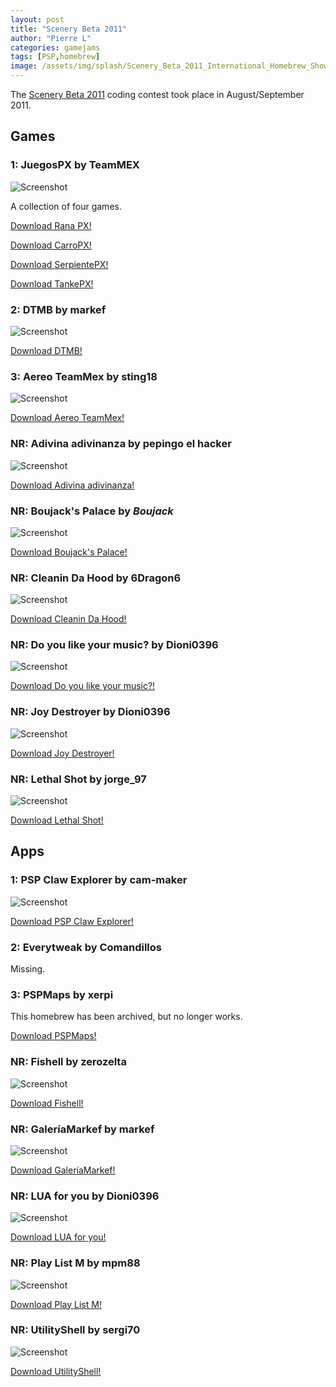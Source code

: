 ```yaml
---
layout: post
title: "Scenery Beta 2011"
author: "Pierre L"
categories: gamejams
tags: [PSP,homebrew]
image: /assets/img/splash/Scenery_Beta_2011_International_Homebrew_Showcase.webp
---
```


The [Scenery Beta 2011](https://www.scenebeta.com/noticia/participantes-scenery-beta-2011) coding contest took place in August/September 2011.

## Games

### 1: JuegosPX by TeamMEX

![Screenshot](https://github.com/PSP-Archive/PSP-Archive.github.io/raw/gh-pages/assets/img/snaps/tankepx.webp)

A collection of four games.

<a href="https://archive.org/details/ranapx.7z">Download Rana PX!</a>

<a href="https://archive.org/details/carro-px-1.2.7z">Download CarroPX!</a>

<a href="https://archive.org/details/serpiente-px.-7z">Download SerpientePX!</a>

<a href="https://archive.org/details/tanke-px.-7z">Download TankePX!</a>

### 2: DTMB by markef

![Screenshot](https://github.com/PSP-Archive/PSP-Archive.github.io/raw/gh-pages/assets/img/snaps/DTMB00295_00000.webp)

<a href="https://archive.org/details/dtmb.-7z">Download DTMB!</a>

### 3: Aereo TeamMex by sting18

![Screenshot](https://github.com/PSP-Archive/PSP-Archive.github.io/raw/gh-pages/assets/img/snaps/AERE01799_00000.webp)

<a href="https://archive.org/details/aereo-team-mex-beta-1.7z">Download Aereo TeamMex!</a>

### NR: Adivina adivinanza by pepingo el hacker

![Screenshot](https://github.com/PSP-Archive/PSP-Archive.github.io/raw/gh-pages/assets/img/snaps/ADIV01962_00000.webp)

<a href="https://archive.org/details/adivina-adivinanza-v-3.7z">Download Adivina adivinanza!</a>

### NR: Boujack's Palace by _Boujack_

![Screenshot](https://github.com/PSP-Archive/PSP-Archive.github.io/raw/gh-pages/assets/img/snaps/BOUJ01471_00000.webp)

<a href="https://archive.org/details/boujacks-palace.-7zz">Download Boujack's Palace!</a>

### NR: Cleanin Da Hood by 6Dragon6

![Screenshot](https://github.com/PSP-Archive/PSP-Archive.github.io/raw/gh-pages/assets/img/snaps/CLEA01321_00001.webp)

<a href="https://archive.org/details/cleanin-da-hood.-7z">Download Cleanin Da Hood!</a>

### NR: Do you like your music? by Dioni0396

![Screenshot](https://github.com/PSP-Archive/PSP-Archive.github.io/raw/gh-pages/assets/img/snaps/DYLY00399_00001.webp)

<a href="https://archive.org/details/dylym.-7z">Download Do you like your music?!</a>

### NR: Joy Destroyer by Dioni0396

![Screenshot](https://github.com/PSP-Archive/PSP-Archive.github.io/raw/gh-pages/assets/img/snaps/JOY01299_00001.webp)

<a href="https://archive.org/details/joy-destroyer.-7z">Download Joy Destroyer!</a>

### NR: Lethal Shot by jorge_97

![Screenshot](https://github.com/PSP-Archive/PSP-Archive.github.io/raw/gh-pages/assets/img/snaps/lethalshot.webp)

<a href="https://archive.org/details/lethal-shot-1.0.7z">Download Lethal Shot!</a>

## Apps

### 1: PSP Claw Explorer by cam-maker

![Screenshot](https://github.com/PSP-Archive/PSP-Archive.github.io/raw/gh-pages/assets/img/snaps/PSP01547_00000.webp)

<a href="https://archive.org/details/psp-claw-explorer.-7z">Download PSP Claw Explorer!</a>

### 2: Everytweak by Comandillos

Missing.

### 3: PSPMaps by xerpi

This homebrew has been archived, but no longer works.

<a href="https://archive.org/details/pspmaps.-7z">Download PSPMaps!</a>

### NR: Fishell by zerozelta

![Screenshot](https://github.com/PSP-Archive/PSP-Archive.github.io/raw/gh-pages/assets/img/snaps/FISH00519_00000.webp)

<a href="https://archive.org/details/fishell.-7z">Download Fishell!</a>

### NR: GaleríaMarkef by markef

![Screenshot](https://github.com/PSP-Archive/PSP-Archive.github.io/raw/gh-pages/assets/img/snaps/GM3H00199_00000.webp)

<a href="https://archive.org/details/gm-3_20210822">Download GaleríaMarkef!</a>

### NR: LUA for you by Dioni0396

![Screenshot](https://github.com/PSP-Archive/PSP-Archive.github.io/raw/gh-pages/assets/img/snaps/LUA01030_00000.webp)

<a href="https://archive.org/details/lua-for-you">Download LUA for you!</a>

### NR: Play List M by mpm88

![Screenshot](https://github.com/PSP-Archive/PSP-Archive.github.io/raw/gh-pages/assets/img/snaps/UCJS10041_00000.webp)

<a href="https://archive.org/details/play-list-m">Download Play List M!</a>

### NR: UtilityShell by sergi70

![Screenshot](https://github.com/PSP-Archive/PSP-Archive.github.io/raw/gh-pages/assets/img/snaps/UTIL00839_00000.webp)

<a href="https://archive.org/details/utility-s">Download UtilityShell!</a>
